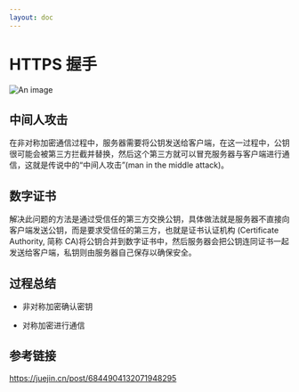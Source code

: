 ```yaml
---
layout: doc
---
```


# HTTPS 握手

![An image](/tls.jpg)

## 中间人攻击

在非对称加密通信过程中，服务器需要将公钥发送给客户端，在这一过程中，公钥很可能会被第三方拦截并替换，然后这个第三方就可以冒充服务器与客户端进行通信，这就是传说中的“中间人攻击”(man in the middle attack)。

## 数字证书

解决此问题的方法是通过受信任的第三方交换公钥，具体做法就是服务器不直接向客户端发送公钥，而是要求受信任的第三方，也就是证书认证机构 (Certificate Authority, 简称 CA)将公钥合并到数字证书中，然后服务器会把公钥连同证书一起发送给客户端，私钥则由服务器自己保存以确保安全。

## 过程总结

- 非对称加密确认密钥

- 对称加密进行通信

## 参考链接

https://juejin.cn/post/6844904132071948295

